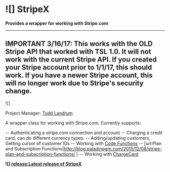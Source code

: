 # ![] StripeX
**Provides a wrapper for working with Stripe.com**

----------------------------------------------------------------
IMPORTANT 3/16/17: This works with the OLD Stripe API that worked with TSL 1.0. It will not work with the current Stripe API.  If you created your Stripe account prior to 1/1/17, this should work. If you have a newer Stripe account, this will no longer work due to Stripe's security change. 
----------------------------------------------------------------


![]

Project Manager: [Todd Landrum](http://www.codeplex.com/site/users/view/PaladinTodd)

A wrapper class for working with Stripe.com. Currently supports:

-- Authenticating a stripe.com connection and account
-- Charging a credit card, can do different currency types. 
-- Adding/updating customers, Getting cursor of customer IDs
-- Working with [Code Functions](http://blog.paladinpgm.com/2015/11/17/stripe-card-functions/)
-- [url:Plan and Subscription Functions|http://blog.paladinpgm.com/2015/12/08/stripe-plan-and-subscription-functions/
]
-- Working with [ChargeCard](http://blog.paladinpgm.com/2016/01/12/stripe-charge-a-card-on-file/)

**![] [release:Latest release of StripeX](197514)**
